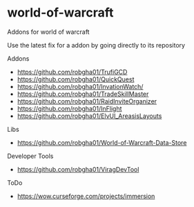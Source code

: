 # world-of-warcraft
Addons for world of warcraft

Use the latest fix for a addon by going directly to its repository

Addons

* https://github.com/robgha01/TrufiGCD
* https://github.com/robgha01/QuickQuest
* https://github.com/robgha01/InvationWatch/
* https://github.com/robgha01/TradeSkillMaster
* https://github.com/robgha01/RaidInviteOrganizer
* https://github.com/robgha01/InFlight
* https://github.com/robgha01/ElvUI_AreasisLayouts

Libs
* https://github.com/robgha01/World-of-Warcraft-Data-Store

Developer Tools
* https://github.com/robgha01/ViragDevTool

ToDo
* https://wow.curseforge.com/projects/immersion
